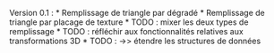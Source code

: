 Version 0.1 :
	* Remplissage de triangle par dégradé
	* Remplissage de triangle par placage de texture
	* TODO : mixer les deux types de remplissage
	* TODO : réfléchir aux fonctionnalités relatives aux transformations 3D
	  * TODO : ->> étendre les structures de données
	